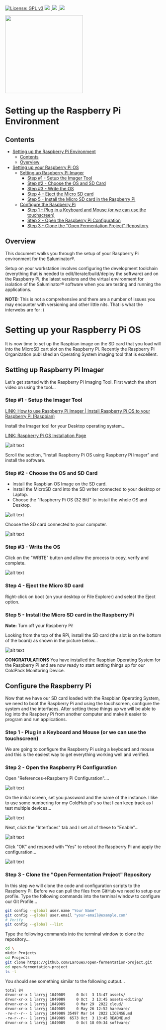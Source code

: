 [![License: GPL v3](https://img.shields.io/badge/License-GPLv3-blue.svg)](https://www.gnu.org/licenses/gpl-3.0)&nbsp;<a href="https://www.open-fermentation-project.org/"><img src="https://img.shields.io/badge/OFS v1-Open%20Fermentation%20Project%20v1-yellowgreen"></a>&nbsp;<a href="https://apps.azureiotcentral.com/">
<img src="https://img.shields.io/badge/Azure IoT Central-Open%20Fermentation%20Project%20v1-blue"></a>&nbsp;<a href="https://www.saluminator.com/">
<img src="https://img.shields.io/badge/IoT-Saluminator%20Appliance%20v4-purple"></a>

<img src="../assets/open-fermentation-project-logo-v2-750.png" width="250"/>

# Setting up the Raspberry Pi Environment

## Contents

- [Setting up the Raspberry Pi Environment](#setting-up-the-raspberry-pi-environment)
  - [Contents](#contents)
  - [Overview](#overview)
- [Setting up your Raspberry Pi OS](#setting-up-your-raspberry-pi-os)
  - [Setting up Raspberry Pi Imager](#setting-up-raspberry-pi-imager)
    - [Step #1 - Setup the Imager Tool](#step-1---setup-the-imager-tool)
    - [Step #2 - Choose the OS and SD Card](#step-2---choose-the-os-and-sd-card)
    - [Step #3 - Write the OS](#step-3---write-the-os)
    - [Step 4 - Eject the Micro SD card](#step-4---eject-the-micro-sd-card)
    - [Step 5 - Install the Micro SD card in the Raspberry Pi](#step-5---install-the-micro-sd-card-in-the-raspberry-pi)
  - [Configure the Raspberry Pi](#configure-the-raspberry-pi)
    - [Step 1 - Plug in a Keyboard and Mouse (or we can use the touchscreen)](#step-1---plug-in-a-keyboard-and-mouse-or-we-can-use-the-touchscreen)
    - [Step 2 - Open the Raspberry Pi Configuration](#step-2---open-the-raspberry-pi-configuration)
    - [Step 3 - Clone the "Open Fermentation Project" Repository](#step-3---clone-the-open-fermentation-project-repository)

## Overview

This document walks you through the setup of your Raspberry Pi environment for the Saluminator&reg;. 

Setup on your workstation involves configuring the development toolchain (everything that is needed to edit/iterate/build/deploy the software) and on the Raspberry Pi, the latest versions and the virtual environment for isolation of the Saluminator&reg; software when you are testing and running the applications.

**NOTE:** This is not a comprehensive and there are a number of issues you may encounter with versioning and other little nits. That is what the interwebs are for :)

# Setting up your Raspberry Pi OS
It is now time to set up the Raspbian image on the SD card that you load will into the MicroSD cart slot on the Raspberry Pi. Recently the Raspberry Pi Organization published an Operating System imaging tool that is excellent.

## Setting up Raspberry Pi Imager
Let's get started with the Raspberry Pi Imaging Tool. First watch the short video on using the tool...

### Step #1 - Setup the Imager Tool
[LINK: How to use Raspberry Pi Imager | Install Raspberry Pi OS to your Raspberry Pi (Raspbian)](https://www.youtube.com/watch?v=ntaXWS8Lk34)

Install the Imager tool for your Desktop operating system...

[LINK: Raspberry Pi OS Installation Page](https://www.raspberrypi.org/software/)

![alt text](../assets/pi-os-installer.png "Install the Raspberry Pi Imager")

Scroll the section, "Install Raspberry Pi OS using Raspberry Pi Imager" and install the software.


### Step #2 - Choose the OS and SD Card

- Install the Raspbian OS Image on the SD card.
- Install the MicroSD card into the SD writer connected to your desktop or Laptop.
- Choose the "Raspberry Pi OS (32 Bit)" to install the whole OS and Desktop.

![alt text](../assets/pi-os-installer-choose-os.png "Raspberry Pi OS (32 Bit)")

Choose the SD card connected to your computer.

![alt text](../assets/pi-os-installer-choose-os-card-selected.png "Choose SD")


### Step #3 - Write the OS

Click on the "WRITE" button and allow the process to copy, verify and complete.

![alt text](../assets/pi-os-installer-completed.png "Pi SD Card Completed")

### Step 4 - Eject the Micro SD card
Right-click on boot (on your desktop or File Explorer) and select the Eject option.

### Step 5 - Install the Micro SD card in the Raspberry Pi
<b>Note:</b> Turn off your Raspberry Pi!

Looking from the top of the RPi, install the SD card (the slot is on the bottom of the board) as shown in the picture below...

![alt text](../assets/pi-sd.png "Pi SD Card Insert")

<b>CONGRATULATIONS</b> You have installed the Raspbian Operating System for the Raspberry Pi and are now ready to start setting things up for our ColdPack Monitoring Device.

## Configure the Raspberry Pi
Now that we have our SD card loaded with the Raspbian Operating System, we need to boot the Raspberry Pi and using the touchscreen, configure the system and the interfaces. After setting these things up we will be able to log into the Raspbery Pi from another computer and make it easier to program and run applications.

### Step 1 - Plug in a Keyboard and Mouse (or we can use the touchscreen)
We are going to configure the Raspberry Pi using a keyboard and mouse and this is the easiest way to get everything working well and verified.

### Step 2 - Open the Raspberry Pi Configuration
Open "References->Raspberry Pi Configuration"....

![alt text](../assets/rpi-configuration-step-1.png "Open Pi Config")

On the initial screen, set you password and the name of the instance. I like to use some numbering for my ColdHub pi's so that I can keep track as I test multiple devices...

![alt text](../assets/rpi-configuration-step-1-open-config.png "Opened Pi Config")

Next, click the "Interfaces" tab and I set all of these to "Enable"...

![alt text](../assets/rpi-configuration-step-1-set-interfaces.png "Pi Config Set Interfaces")

Click "OK" and respond with "Yes" to reboot the Raspberry Pi and apply the configuration...

![alt text](../assets/rpi-configuration-step-1-save-reboot.png "Pi Config Save and Reboot")

### Step 3 - Clone the "Open Fermentation Project" Repository
In this step we will clone the code and configuration scripts to the Raspberry Pi. Before we can pull the files from GitHub we need to setup our profile. Type the following commands into the terminal window to configure our Git Profile...

``` bash
git config --global user.name "Your Name"
git config --global user.email "your-email@example.com"
# Verify
git config --global --list
```

Type the following commands into the terminal window to clone the repository...

```bash
cd \
mkdir Projects
cd Projects
git clone https://github.com/Larouex/open-fermentation-project.git
cd open-fermentation-project
ls -l
```
You should see something similar to the following output...
```bash
total 84
drwxr-xr-x 1 larryj 1049089     0 Oct  3 13:47 assets/
drwxr-xr-x 1 larryj 1049089     0 Oct  3 13:45 assets-editing/
drwxr-xr-x 1 larryj 1049089     0 Mar 29  2022 cloud/
drwxr-xr-x 1 larryj 1049089     0 May 26 12:52 hardware/
-rw-r--r-- 1 larryj 1049089 35497 Mar 14  2022 LICENSE.md
-rw-r--r-- 1 larryj 1049089  6573 Oct  3 13:45 README.md
drwxr-xr-x 1 larryj 1049089     0 Oct 18 09:34 software/
```
